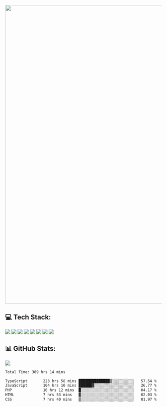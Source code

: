 <img style='width: 100vw' src='./hcampos_gradient.png'>

## 💻 Tech Stack:

![](https://img.shields.io/badge/next%20js-000000?style=for-the-badge&logo=nextdotjs&logoColor=white) ![](https://img.shields.io/badge/Tailwind_CSS-38B2AC?style=for-the-badge&logo=tailwind-css&logoColor=white) ![](https://img.shields.io/badge/React_Query-FF4154?style=for-the-badge&logo=React_Query&logoColor=white) ![](https://img.shields.io/badge/React-20232A?style=for-the-badge&logo=react&logoColor=61DAFB) ![](https://img.shields.io/badge/TypeScript-007ACC?style=for-the-badge&logo=typescript&logoColor=white) ![](https://img.shields.io/badge/JavaScript-323330?style=for-the-badge&logo=javascript&logoColor=F7DF1E) ![](https://img.shields.io/badge/Prisma-3982CE?style=for-the-badge&logo=Prisma&logoColor=white) ![](https://img.shields.io/badge/Supabase-181818?style=for-the-badge&logo=supabase&logoColor=white)

## 📊 GitHub Stats:

![](https://github-readme-stats.vercel.app/api?username=Sakoutecher&show_icons=true&count_private=true&&bg_color=70,11998e,38ef7d&title_color=fff&text_color=fff&icon_color=fff&hide_border=true)<br/>

<!--START_SECTION:waka-->

```txt
Total Time: 389 hrs 14 mins

TypeScript       223 hrs 58 mins ██████████████▒░░░░░░░░░░   57.54 %
JavaScript       104 hrs 10 mins ██████▓░░░░░░░░░░░░░░░░░░   26.77 %
PHP              16 hrs 12 mins  █░░░░░░░░░░░░░░░░░░░░░░░░   04.17 %
HTML             7 hrs 53 mins   ▓░░░░░░░░░░░░░░░░░░░░░░░░   02.03 %
CSS              7 hrs 40 mins   ▒░░░░░░░░░░░░░░░░░░░░░░░░   01.97 %
```

<!--END_SECTION:waka-->
